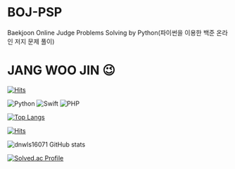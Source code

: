 # BOJ-PSP
Baekjoon Online Judge Problems Solving by Python(파이썬을 이용한 백준 온라인 저지 문제 풀이)

# JANG WOO JIN 😉

[![Hits](https://hits.seeyoufarm.com/api/count/incr/badge.svg?url=https%3A%2F%2Fgithub.com%2Fdnwls16071%2FBOJ-PSP&count_bg=%23DFC20D&title_bg=%23E412E9&icon=&icon_color=%23E7E7E7&title=hits&edge_flat=false)](https://hits.seeyoufarm.com)

![Python](https://img.shields.io/badge/Python-007396.svg?&style=for-the-badge&logo=Python&logoColor=white)
![Swift](https://img.shields.io/badge/Swift-007396.svg?&style=for-the-badge&logo=Swift&logoColor=red)
![PHP](https://img.shields.io/badge/PHP-007396.svg?&style=for-the-badge&logo=PHP&logoColor=blue)

[![Top Langs](https://github-readme-stats.vercel.app/api/top-langs/?username=dnwls16071)](https://github.com/dnwls16071/github-readme-stats)

[![Hits](https://hits.seeyoufarm.com/api/count/incr/badge.svg?url=https%3A%2F%2Fgithub.com%2Fdnwls16071%2FBOJ-PSP%2Fedit%2Fmain%2FREADME.md&count_bg=%2379C83D&title_bg=%23555555&icon=&icon_color=%23000000&title=hits&edge_flat=true)](https://hits.seeyoufarm.com)

![dnwls16071 GitHub stats](https://github-readme-stats.vercel.app/api?username=dnwls16071&show_icons=true&theme=synthwave)

[![Solved.ac Profile](http://mazassumnida.wtf/api/v2/generate_badge?boj=dnwls4659)](https://solved.ac/dnwls4659/)

